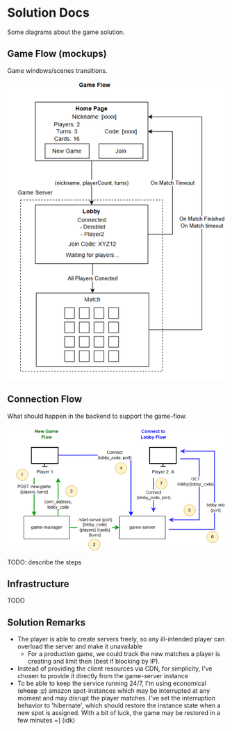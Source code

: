 # Solution Docs

Some diagrams about the game solution.

## Game Flow (mockups)

Game windows/scenes transitions.

![gameflow](game-flow.png "Game Flow")


## Connection Flow

What should happen in the backend to support the game-flow.

![connectionflow](connection-flow.png "Connection Flow")

TODO: describe the steps

## Infrastructure

TODO

## Solution Remarks

- The player is able to create servers freely, so any ill-intended player can overload the server and make it unavailable
  - For a production game, we could track the new matches a player is creating and limit then (best if blocking by IP).
- Instead of providing the client resources via CDN, for simplicity, I've chosen to provide it directly from the
game-server instance
- To be able to keep the service running 24/7, I'm using economical (~~cheap~~ :p) amazon spot-instances which may be
interrupted at any moment and may disrupt the player matches. I've set the interruption behavior to 'hibernate', which
should restore the instance state when a new spot is assigned. With a bit of luck, the game may be restored in a few
minutes =] (idk)